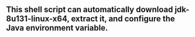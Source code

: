 ## This shell script can automatically download jdk-8u131-linux-x64, extract it, and configure the Java environment variable. 
